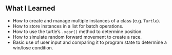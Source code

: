 ## What I Learned

- How to create and manage multiple instances of a class (e.g. `Turtle`).
- How to store instances in a list for batch operations.
- How to use the turtle’s `.xcor()` method to determine position.
- How to simulate random forward movement to create a race.
- Basic use of user input and comparing it to program state to determine a win/lose condition.

